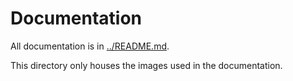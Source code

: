 # Documentation

All documentation is in [../README.md](../README.md).

This directory only houses the images used in the documentation.